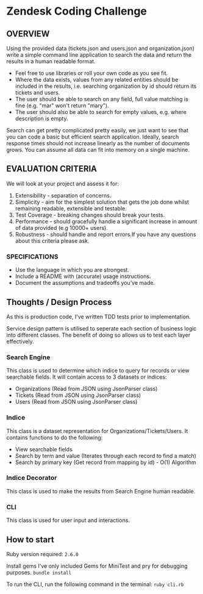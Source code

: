 # Zendesk Coding Challenge

## OVERVIEW

Using the provided data (tickets.json and users.json and organization.json) write a simple
command line application to search the data and return the results in a human readable format.

* Feel free to use libraries or roll your own code as you see fit.
* Where the data exists, values from any related entities should be included in the results, i.e. searching organization by id should return its tickets and users.
* The user should be able to search on any field, full value matching is fine (e.g. "mar" won't return "mary").
* The user should also be able to search for empty values, e.g. where description is empty.

Search can get pretty complicated pretty easily, we just want to see that you can code a basic but efficient search application. Ideally, search response times should not increase linearly as the number of documents grows. You can assume all data can fit into memory on a single
machine.

## EVALUATION CRITERIA

We will look at your project and assess it for:
1. Extensibility - separation of concerns.
2. Simplicity - aim for the simplest solution that gets the job done whilst remaining readable, extensible and testable.
3. Test Coverage - breaking changes should break your tests.
4. Performance - should gracefully handle a significant increase in amount of data provided (e.g 10000+ users).
5. Robustness - should handle and report errors.If you have any questions about this criteria please ask.

### SPECIFICATIONS

- Use the language in which you are strongest.
- Include a README with (accurate) usage instructions.
- Document the assumptions and tradeoffs you’ve made.

## Thoughts / Design Process
As this is production code, I've written TDD tests prior to implementation.

Service design pattern is utilised to seperate each section of business logic into different classes.
The benefit of doing so allows us to test each layer effectively.

### Search Engine
This class is used to determine which indice to query for records or view searchable fields.
It will contain access to 3 datasets or indices:
- Organizations (Read from JSON using JsonParser class)
- Tickets (Read from JSON using JsonParser class)
- Users (Read from JSON using JsonParser class)

### Indice
This class is a dataset representation for Organizations/Tickets/Users.
It contains functions to do the following:
- View searchable fields
- Search by term and value (Iterates through each record to find a match)
- Search by primary key (Get record from mapping by id) - O(1) Algorithm

### Indice Decorator
This class is used to make the results from Search Engine human readable.

### CLI
This class is used for user input and interactions.

## How to start
Ruby version required: `2.6.0`

Install gems
I've only included Gems for MiniTest and pry for debugging purposes.
`bundle install`

To run the CLI, run the following command in the terminal:
`ruby cli.rb`
